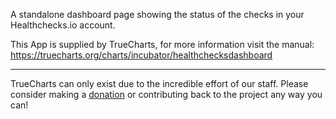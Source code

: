 A standalone dashboard page showing the status of the checks in your Healthchecks.io account.


This App is supplied by TrueCharts, for more information visit the manual: https://truecharts.org/charts/incubator/healthchecksdashboard

---

TrueCharts can only exist due to the incredible effort of our staff.
Please consider making a [donation](https://truecharts.org/docs/about/sponsor) or contributing back to the project any way you can!
